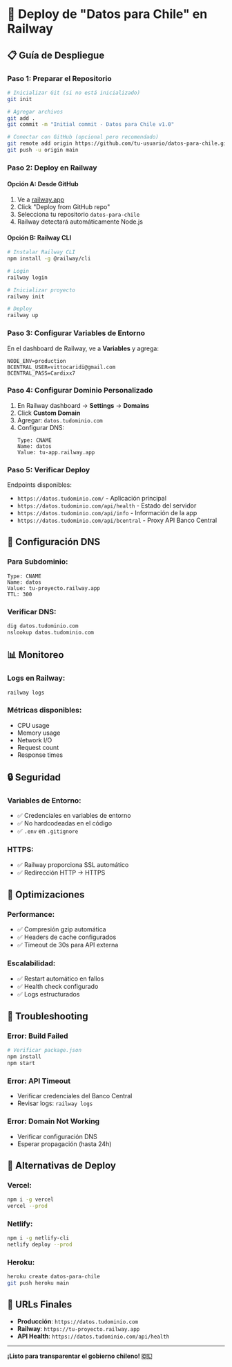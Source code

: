 # 🚀 Deploy de "Datos para Chile" en Railway

## 📋 Guía de Despliegue

### **Paso 1: Preparar el Repositorio**

```bash
# Inicializar Git (si no está inicializado)
git init

# Agregar archivos
git add .
git commit -m "Initial commit - Datos para Chile v1.0"

# Conectar con GitHub (opcional pero recomendado)
git remote add origin https://github.com/tu-usuario/datos-para-chile.git
git push -u origin main
```

### **Paso 2: Deploy en Railway**

#### **Opción A: Desde GitHub**
1. Ve a [railway.app](https://railway.app)
2. Click "Deploy from GitHub repo"
3. Selecciona tu repositorio `datos-para-chile`
4. Railway detectará automáticamente Node.js

#### **Opción B: Railway CLI**
```bash
# Instalar Railway CLI
npm install -g @railway/cli

# Login
railway login

# Inicializar proyecto
railway init

# Deploy
railway up
```

### **Paso 3: Configurar Variables de Entorno**

En el dashboard de Railway, ve a **Variables** y agrega:

```
NODE_ENV=production
BCENTRAL_USER=vittocaridi@gmail.com
BCENTRAL_PASS=Cardixx7
```

### **Paso 4: Configurar Dominio Personalizado**

1. En Railway dashboard → **Settings** → **Domains**
2. Click **Custom Domain**
3. Agregar: `datos.tudominio.com`
4. Configurar DNS:
   ```
   Type: CNAME
   Name: datos
   Value: tu-app.railway.app
   ```

### **Paso 5: Verificar Deploy**

Endpoints disponibles:
- `https://datos.tudominio.com/` - Aplicación principal
- `https://datos.tudominio.com/api/health` - Estado del servidor
- `https://datos.tudominio.com/api/info` - Información de la app
- `https://datos.tudominio.com/api/bcentral` - Proxy API Banco Central

## 🔧 Configuración DNS

### **Para Subdominio:**
```
Type: CNAME
Name: datos
Value: tu-proyecto.railway.app
TTL: 300
```

### **Verificar DNS:**
```bash
dig datos.tudominio.com
nslookup datos.tudominio.com
```

## 📊 Monitoreo

### **Logs en Railway:**
```bash
railway logs
```

### **Métricas disponibles:**
- CPU usage
- Memory usage
- Network I/O
- Request count
- Response times

## 🔒 Seguridad

### **Variables de Entorno:**
- ✅ Credenciales en variables de entorno
- ✅ No hardcodeadas en el código
- ✅ `.env` en `.gitignore`

### **HTTPS:**
- ✅ Railway proporciona SSL automático
- ✅ Redirección HTTP → HTTPS

## 🚀 Optimizaciones

### **Performance:**
- ✅ Compresión gzip automática
- ✅ Headers de cache configurados
- ✅ Timeout de 30s para API externa

### **Escalabilidad:**
- ✅ Restart automático en fallos
- ✅ Health check configurado
- ✅ Logs estructurados

## 🐛 Troubleshooting

### **Error: Build Failed**
```bash
# Verificar package.json
npm install
npm start
```

### **Error: API Timeout**
- Verificar credenciales del Banco Central
- Revisar logs: `railway logs`

### **Error: Domain Not Working**
- Verificar configuración DNS
- Esperar propagación (hasta 24h)

## 📱 Alternativas de Deploy

### **Vercel:**
```bash
npm i -g vercel
vercel --prod
```

### **Netlify:**
```bash
npm i -g netlify-cli
netlify deploy --prod
```

### **Heroku:**
```bash
heroku create datos-para-chile
git push heroku main
```

## 🎯 URLs Finales

- **Producción**: `https://datos.tudominio.com`
- **Railway**: `https://tu-proyecto.railway.app`
- **API Health**: `https://datos.tudominio.com/api/health`

---

**¡Listo para transparentar el gobierno chileno! 🇨🇱**
